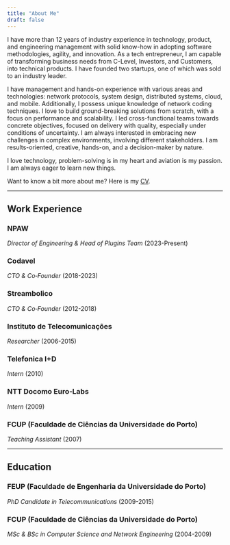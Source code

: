 ```yaml
---
title: "About Me"
draft: false
---
```


<!-- <img src="/img/me.png" style="height: 100px; width:100px; border-radius:50%;"/> -->

I have more than 12 years of industry experience in technology, product, and engineering management with solid know-how in adopting software methodologies, agility, and innovation. As a tech entrepreneur, I am capable of transforming business needs from C-Level, Investors, and Customers, into technical products. I have founded two startups, one of which was sold to an industry leader.

I have management and hands-on experience with various areas and technologies: network protocols, system design, distributed systems, cloud, and mobile. Additionally, I possess unique knowledge of network coding techniques. I love to build ground-breaking solutions from scratch, with a focus on performance and scalability. I led cross-functional teams towards concrete objectives, focused on delivery with quality, especially under conditions of uncertainty. I am always interested in embracing new challenges in complex environments, involving different stakeholders. I am results-oriented, creative, hands-on, and a decision-maker by nature.

I love technology, problem-solving is in my heart and aviation is my passion. I am always eager to learn new things.

Want to know a bit more about me? Here is my [CV](/content/Diogo_Ferreira_CV.pdf).

---

## Work Experience

### NPAW

_Director of Engineering & Head of Plugins Team_ (2023-Present)

### Codavel

_CTO & Co‐Founder_ (2018-2023)

### Streambolico

_CTO & Co‐Founder_ (2012-2018)

### Instituto de Telecomunicações

_Researcher_ (2006-2015)

### Telefonica I+D

_Intern_ (2010)

### NTT Docomo Euro‐Labs

_Intern_ (2009)

### FCUP (Faculdade de Ciências da Universidade do Porto)

_Teaching Assistant_ (2007)

---

## Education

### FEUP (Faculdade de Engenharia da Universidade do Porto)

_PhD Candidate in Telecommunications_ (2009-2015)

### FCUP (Faculdade de Ciências da Universidade do Porto)

_MSc & BSc in Computer Science and Network Engineering_ (2004-2009)
